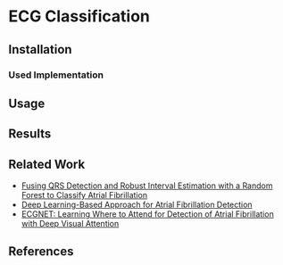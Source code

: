# ECG Classification

## Installation

### Used Implementation

## Usage

## Results

## Related Work
* [Fusing QRS Detection and Robust Interval Estimation with a Random Forest to Classify Atrial Fibrillation](https://physionet.org/files/challenge-2017/1.0.0/papers/167-163.pdf)
* [Deep Learning-Based Approach for Atrial
Fibrillation Detection](https://link.springer.com/content/pdf/10.1007%2F978-3-030-51517-1.pdf)
* [ECGNET: Learning Where to Attend for Detection
of Atrial Fibrillation with Deep Visual Attention](https://arxiv.org/pdf/1812.07422.pdf)

## References
